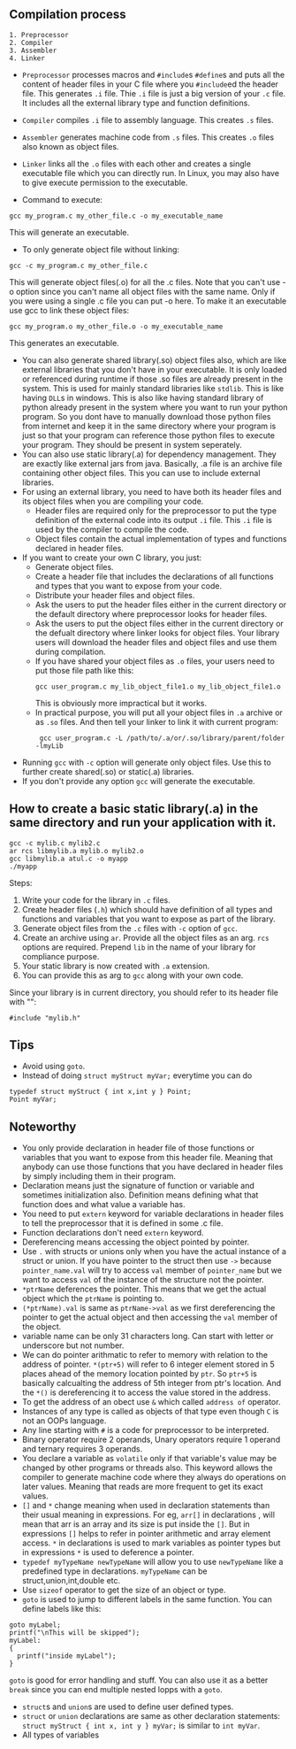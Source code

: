 ## Compilation process
```
1. Preprocessor
2. Compiler
3. Assembler
4. Linker
```

* `Preprocessor` processes macros and `#include`s `#define`s and puts all the content of header files in your C file where you `#include`ed the header file. This generates `.i` file. Thie `.i` file is just a big version of your `.c` file. It includes all the external library type and function definitions.
* `Compiler` compiles `.i` file to assembly language. This creates `.s` files.
* `Assembler` generates machine code from `.s` files. This creates `.o` files also known as object files.
* `Linker` links all the `.o` files with each other and creates a single executable file which you can directly run. In Linux, you may also have to give execute permission to the executable.

* Command to execute:
```
gcc my_program.c my_other_file.c -o my_executable_name
```
This will generate an executable.

* To only generate object file without linking:
```
gcc -c my_program.c my_other_file.c
```
This will generate object files(.o) for all the .c files. Note that you can't use -o option since you can't name all object files with the same name. Only if you were using a single .c file you can put -o here.
To make it an executable use gcc to link these object files:
```
gcc my_program.o my_other_file.o -o my_executable_name
```
This generates an executable.

* You can also generate shared library(.so) object files also, which are like external libraries that you don't have in your executable. It is only loaded or referenced during runtime if those .so files are already present in the system. This is used for mainly standard libraries like `stdlib`. This is like having `DLL`s in windows. This is also like having standard library of python already present in the system where you want to run your python program. So you dont have to manually download those python files from internet and keep it in the same directory where your program is just so that your program can reference those python files to execute your program. They should be present in system seperately.
* You can also use static library(.a) for dependency management. They are exactly like external jars from java. Basically, .a file is an archive file containing other object files. This you can use to include external libraries.
* For using an external library, you need to have both its header files and its object files when you are compiling your code.
   * Header files are required only for the preprocessor to put the type definition of the external code into its output `.i` file. This `.i` file is used by the compiler to compile the code.
   * Object files contain the actual implementation of types and functions declared in header files.
* If you want to create your own C library, you just:
   * Generate object files.
   * Create a header file that includes the declarations of all functions and types that you want to expose from your code.
   * Distribute your header files and object files.
   * Ask the users to put the header files either in the current directory or the default directory where preprocessor looks for header files.
   * Ask the users to put the object files either in the current directory or the defualt directory where linker looks for object files. 
   Your library users will download the header files and object files and use them during compilation.
   *  If you have shared your object files as `.o` files, your users need to put those file path like this:
      ```
      gcc user_program.c my_lib_object_file1.o my_lib_object_file1.o
      ```
      This is obviously more impractical but it works.
   * In practical purpose, you will put all your object files in `.a` archive or as `.so` files. And then tell your linker to link it with current program:
     ```
      gcc user_program.c -L /path/to/.a/or/.so/library/parent/folder -lmyLib
     ```
* Running `gcc` with `-c` option will generate only object files. Use this to further create shared(.so) or static(.a) libraries.
* If you don't provide any option `gcc` will generate the executable.


## How to create a basic static library(.a) in the same directory and run your application with it.
```
gcc -c mylib.c mylib2.c
ar rcs libmylib.a mylib.o mylib2.o
gcc libmylib.a atul.c -o myapp
./myapp
```

Steps: 
1. Write your code for the library in `.c` files.
2. Create header files (`.h`) which should have definition of all types and functions and variables that you want to expose as part of the library.
3. Generate object files from the `.c` files with `-c` option of `gcc`.
4. Create an archive using `ar`. Provide all the object files as an arg. `rcs` options are required. Prepend `lib` in the name of your library for compliance purpose.
5. Your static library is now created with `.a` extension.
6. You can provide this as arg to `gcc` along with your own code.

Since your library is in current directory, you should refer to its header file with "":
```
#include "mylib.h"
```


## Tips
* Avoid using `goto`.
* Instead of doing `struct myStruct myVar;` everytime you can do
```
typedef struct myStruct { int x,int y } Point;
Point myVar;
```


## Noteworthy
* You only provide declaration in header file of those functions or variables that you want to expose from this header file.  Meaning that anybody can use those functions that you have declared in header files by simply including them in their program.
* Declaration means just the signature of function or variable and sometimes initialization also. Definition means defining what that function does and what value a variable has.
* You need to put `extern` keyword for variable declarations in header files to tell the preprocessor that it is defined in some .c file.
* Function declarations don't need `extern` keyword.
* Dereferencing means accessing the object pointed by pointer.
* Use `.` with structs or unions only when you have the actual instance of a struct or union. If you have pointer to the struct then use `->` because `pointer_name.val` will try to access `val` member of `pointer_name` but we want to access `val` of the instance of the structure not the pointer.
* `*ptrName` deferences the pointer. This means that we get the actual object which the `ptrName` is pointing to.
* `(*ptrName).val` is same as `ptrName->val` as we first dereferencing the pointer to get the actual object and then accessing the `val` member of the object.
* variable name can be only 31 characters long. Can start with letter or underscore but not number.
* We can do pointer arithmatic to refer to memory with relation to the address of pointer. `*(ptr+5)` will refer to 6 integer element stored in 5 places ahead of the memory location pointed by `ptr`. So `ptr+5` is basically calcualting the address of 5th integer from ptr's location. And the `*()` is dereferencing it to access the value stored in the address.
* To get the address of an obect use `&` which called `address of` operator.
* Instances of any type is called as objects of that type even though `C` is not an OOPs language.
* Any line starting with `#` is a code for preprocessor to be interpreted.
* Binary operator require 2 operands, Unary operators require 1 operand and ternary requires 3 operands.
* You declare a variable as `volatile` only if that variable's value may be changed by other programs or threads also. This keyword allows the compiler to generate machine code where they always do operations on later values. Meaning that reads are more frequent to get its exact values.
* `[]` and `*` change meaning when used in declaration statements than their usual meaning in expressions. For eg, `arr[]` in declarations , will mean that arr is an array and its size is put inside the `[]`. But in expressions `[]` helps to refer in pointer arithmetic and array element access. `*` in declarations is used to mark variables as pointer types but in expressions `*` is used to deference a pointer.
* `typedef myTypeName newTypeName` will allow you to use `newTypeName` like a predefined type in declarations. `myTypeName` can be struct,union,int,double etc.
* Use `sizeof` operator to get the size of an object or type.
* `goto` is used to jump to different labels in the same function. You can define labels like this:
```
goto myLabel;
printf("\nThis will be skipped");
myLabel:
{
  printf("inside myLabel");
}
```
`goto` is good for error handling and stuff. You can also use it as a better `break` since you can end multiple nested lopps with a `goto`.

* `struct`s and `union`s are used to define user defined types.
* `struct` or `union` declarations are same as other declaration statements:
`struct myStruct { int x, int y } myVar;` is similar to `int myVar`.
* All types of variables 
